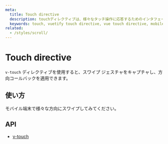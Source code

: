 ```yaml
---
meta:
  title: Touch directive
  description: touchディレクティブは、様々なタッチ操作に応答するためのインタフェースを提供します。
  keywords: touch, vuetify touch directive, vue touch directive, mobile touch directive
related:
  - /styles/scroll/
---
```


# Touch directive

`v-touch` ディレクティブを使用すると、スワイプ ジェスチャをキャプチャし、方向コールバックを適用できます。

<entry-ad />

## 使い方

モバイル端末で様々な方向にスワイプしてみてください。

<example file="v-touch/usage" />

## API

- [v-touch](/api/v-touch)

<inline-api page="directives/touch" />

<backmatter />
